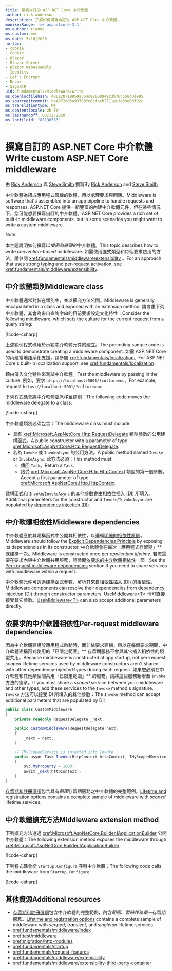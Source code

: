 ```yaml
---
title: 撰寫自訂的 ASP.NET Core 中介軟體
author: rick-anderson
description: 了解如何撰寫自訂的 ASP.NET Core 中介軟體。
monikerRange: '>= aspnetcore-2.1'
ms.author: riande
ms.custom: mvc
ms.date: 5/18/2020
no-loc:
- cookie
- Cookie
- Blazor
- Blazor Server
- Blazor WebAssembly
- Identity
- Let's Encrypt
- Razor
- SignalR
uid: fundamentals/middleware/write
ms.openlocfilehash: 480120718959a364ce8008949c3b76c558c0e995
ms.sourcegitcommit: ba4872dd5a93780fe6cfacb2711ec1e69e0df92c
ms.translationtype: MT
ms.contentlocale: zh-TW
ms.lasthandoff: 08/12/2020
ms.locfileid: "88130583"
---
```

# <a name="write-custom-aspnet-core-middleware"></a><span data-ttu-id="fb8d2-103">撰寫自訂的 ASP.NET Core 中介軟體</span><span class="sxs-lookup"><span data-stu-id="fb8d2-103">Write custom ASP.NET Core middleware</span></span>

<span data-ttu-id="fb8d2-104">由 [Rick Anderson](https://twitter.com/RickAndMSFT) 與 [Steve Smith](https://ardalis.com/) 撰寫</span><span class="sxs-lookup"><span data-stu-id="fb8d2-104">By [Rick Anderson](https://twitter.com/RickAndMSFT) and [Steve Smith](https://ardalis.com/)</span></span>

<span data-ttu-id="fb8d2-105">中介軟體為組成應用程式管線的軟體，用以處理要求與回應。</span><span class="sxs-lookup"><span data-stu-id="fb8d2-105">Middleware is software that's assembled into an app pipeline to handle requests and responses.</span></span> <span data-ttu-id="fb8d2-106">ASP.NET Core 提供一組豐富的內建中介軟體元件，但在某些情況下，您可能想要撰寫自訂的中介軟體。</span><span class="sxs-lookup"><span data-stu-id="fb8d2-106">ASP.NET Core provides a rich set of built-in middleware components, but in some scenarios you might want to write a custom middleware.</span></span>

> [!NOTE]
> <span data-ttu-id="fb8d2-107">本主題說明如何撰寫以*慣例為基礎的*中介軟體。</span><span class="sxs-lookup"><span data-stu-id="fb8d2-107">This topic describes how to write *convention-based* middleware.</span></span> <span data-ttu-id="fb8d2-108">如需使用強式類型和每個要求啟用的方法，請參閱 <xref:fundamentals/middleware/extensibility> 。</span><span class="sxs-lookup"><span data-stu-id="fb8d2-108">For an approach that uses strong typing and per-request activation, see <xref:fundamentals/middleware/extensibility>.</span></span>

## <a name="middleware-class"></a><span data-ttu-id="fb8d2-109">中介軟體類別</span><span class="sxs-lookup"><span data-stu-id="fb8d2-109">Middleware class</span></span>

<span data-ttu-id="fb8d2-110">中介軟體通常封裝在類別中，並以擴充方法公開。</span><span class="sxs-lookup"><span data-stu-id="fb8d2-110">Middleware is generally encapsulated in a class and exposed with an extension method.</span></span> <span data-ttu-id="fb8d2-111">請考慮下列中介軟體，其會為來自查詢字串的目前要求設定文化特性：</span><span class="sxs-lookup"><span data-stu-id="fb8d2-111">Consider the following middleware, which sets the culture for the current request from a query string:</span></span>

[!code-csharp[](write/snapshot/StartupCulture.cs)]

<span data-ttu-id="fb8d2-112">上述範例程式碼用於示範中介軟體元件的建立。</span><span class="sxs-lookup"><span data-stu-id="fb8d2-112">The preceding sample code is used to demonstrate creating a middleware component.</span></span> <span data-ttu-id="fb8d2-113">如需 ASP.NET Core 的內建當地語系化支援，請參閱 <xref:fundamentals/localization>。</span><span class="sxs-lookup"><span data-stu-id="fb8d2-113">For ASP.NET Core's built-in localization support, see <xref:fundamentals/localization>.</span></span>

<span data-ttu-id="fb8d2-114">藉由傳入文化特性來測試中介軟體。</span><span class="sxs-lookup"><span data-stu-id="fb8d2-114">Test the middleware by passing in the culture.</span></span> <span data-ttu-id="fb8d2-115">例如，要求 `https://localhost:5001/?culture=no`。</span><span class="sxs-lookup"><span data-stu-id="fb8d2-115">For example, request `https://localhost:5001/?culture=no`.</span></span>

<span data-ttu-id="fb8d2-116">下列程式碼會將中介軟體委派移至類別：</span><span class="sxs-lookup"><span data-stu-id="fb8d2-116">The following code moves the middleware delegate to a class:</span></span>

[!code-csharp[](write/snapshot/RequestCultureMiddleware.cs)]

<span data-ttu-id="fb8d2-117">中介軟體類別必須包含：</span><span class="sxs-lookup"><span data-stu-id="fb8d2-117">The middleware class must include:</span></span>

* <span data-ttu-id="fb8d2-118">具有 <xref:Microsoft.AspNetCore.Http.RequestDelegate> 類型參數的公用建構函式。</span><span class="sxs-lookup"><span data-stu-id="fb8d2-118">A public constructor with a parameter of type <xref:Microsoft.AspNetCore.Http.RequestDelegate>.</span></span>
* <span data-ttu-id="fb8d2-119">名為 `Invoke` 或 `InvokeAsync` 的公用方法。</span><span class="sxs-lookup"><span data-stu-id="fb8d2-119">A public method named `Invoke` or `InvokeAsync`.</span></span> <span data-ttu-id="fb8d2-120">此方法必須：</span><span class="sxs-lookup"><span data-stu-id="fb8d2-120">This method must:</span></span>
  * <span data-ttu-id="fb8d2-121">傳回 `Task`。</span><span class="sxs-lookup"><span data-stu-id="fb8d2-121">Return a `Task`.</span></span>
  * <span data-ttu-id="fb8d2-122">接受 <xref:Microsoft.AspNetCore.Http.HttpContext> 類型的第一個參數。</span><span class="sxs-lookup"><span data-stu-id="fb8d2-122">Accept a first parameter of type <xref:Microsoft.AspNetCore.Http.HttpContext>.</span></span>
  
<span data-ttu-id="fb8d2-123">建構函式和 `Invoke`/`InvokeAsync` 的其他參數會由[相依性插入 (DI)](xref:fundamentals/dependency-injection) 所填入。</span><span class="sxs-lookup"><span data-stu-id="fb8d2-123">Additional parameters for the constructor and `Invoke`/`InvokeAsync` are populated by [dependency injection (DI)](xref:fundamentals/dependency-injection).</span></span>

## <a name="middleware-dependencies"></a><span data-ttu-id="fb8d2-124">中介軟體相依性</span><span class="sxs-lookup"><span data-stu-id="fb8d2-124">Middleware dependencies</span></span>

<span data-ttu-id="fb8d2-125">中介軟體應於其建構函式中公開其相依性，以遵循[明確的相依性原則](/dotnet/standard/modern-web-apps-azure-architecture/architectural-principles#explicit-dependencies)。</span><span class="sxs-lookup"><span data-stu-id="fb8d2-125">Middleware should follow the [Explicit Dependencies Principle](/dotnet/standard/modern-web-apps-azure-architecture/architectural-principles#explicit-dependencies) by exposing its dependencies in its constructor.</span></span> <span data-ttu-id="fb8d2-126">中介軟體會在每次「應用程式存留期」\*\* 就建構一次。</span><span class="sxs-lookup"><span data-stu-id="fb8d2-126">Middleware is constructed once per *application lifetime*.</span></span> <span data-ttu-id="fb8d2-127">若您需要在要求內與中介軟體共用服務，請參閱[依要求的中介軟體相依性](#per-request-middleware-dependencies)一節。</span><span class="sxs-lookup"><span data-stu-id="fb8d2-127">See the [Per-request middleware dependencies](#per-request-middleware-dependencies) section if you need to share services with middleware within a request.</span></span>

<span data-ttu-id="fb8d2-128">中介軟體元件可透過建構函式參數，解析其來自[相依性插入 (DI)](xref:fundamentals/dependency-injection) 的相依性。</span><span class="sxs-lookup"><span data-stu-id="fb8d2-128">Middleware components can resolve their dependencies from [dependency injection (DI)](xref:fundamentals/dependency-injection) through constructor parameters.</span></span> <span data-ttu-id="fb8d2-129">[UseMiddleware&lt;T&gt;](/dotnet/api/microsoft.aspnetcore.builder.usemiddlewareextensions.usemiddleware#Microsoft_AspNetCore_Builder_UseMiddlewareExtensions_UseMiddleware_Microsoft_AspNetCore_Builder_IApplicationBuilder_System_Type_System_Object___) 也可直接接受其它參數。</span><span class="sxs-lookup"><span data-stu-id="fb8d2-129">[UseMiddleware&lt;T&gt;](/dotnet/api/microsoft.aspnetcore.builder.usemiddlewareextensions.usemiddleware#Microsoft_AspNetCore_Builder_UseMiddlewareExtensions_UseMiddleware_Microsoft_AspNetCore_Builder_IApplicationBuilder_System_Type_System_Object___) can also accept additional parameters directly.</span></span>

## <a name="per-request-middleware-dependencies"></a><span data-ttu-id="fb8d2-130">依要求的中介軟體相依性</span><span class="sxs-lookup"><span data-stu-id="fb8d2-130">Per-request middleware dependencies</span></span>

<span data-ttu-id="fb8d2-131">因為中介軟體建構於應用程式啟動時，而非依要求建構，所以在每個要求期間，中介軟體建構函式使用的「已限定範圍」\*\* 存留期服務不會與其它插入相依性的類型共用。</span><span class="sxs-lookup"><span data-stu-id="fb8d2-131">Because middleware is constructed at app startup, not per-request, *scoped* lifetime services used by middleware constructors aren't shared with other dependency-injected types during each request.</span></span> <span data-ttu-id="fb8d2-132">如果您必須在中介軟體和其他類型間共用「已限定範圍」\*\* 的服務，請將這些服務新增至 `Invoke` 方法的簽章。</span><span class="sxs-lookup"><span data-stu-id="fb8d2-132">If you must share a *scoped* service between your middleware and other types, add these services to the `Invoke` method's signature.</span></span> <span data-ttu-id="fb8d2-133">`Invoke` 方法可以接受 DI 所填入的其他參數：</span><span class="sxs-lookup"><span data-stu-id="fb8d2-133">The `Invoke` method can accept additional parameters that are populated by DI:</span></span>

```csharp
public class CustomMiddleware
{
    private readonly RequestDelegate _next;

    public CustomMiddleware(RequestDelegate next)
    {
        _next = next;
    }

    // IMyScopedService is injected into Invoke
    public async Task Invoke(HttpContext httpContext, IMyScopedService svc)
    {
        svc.MyProperty = 1000;
        await _next(httpContext);
    }
}
```

<span data-ttu-id="fb8d2-134">[存留期和註冊選項](xref:fundamentals/dependency-injection#lifetime-and-registration-options)包含具有*範圍*存留期服務之中介軟體的完整範例。</span><span class="sxs-lookup"><span data-stu-id="fb8d2-134">[Lifetime and registration options](xref:fundamentals/dependency-injection#lifetime-and-registration-options) contains a complete sample of middleware with *scoped* lifetime services.</span></span>

## <a name="middleware-extension-method"></a><span data-ttu-id="fb8d2-135">中介軟體擴充方法</span><span class="sxs-lookup"><span data-stu-id="fb8d2-135">Middleware extension method</span></span>

<span data-ttu-id="fb8d2-136">下列擴充方法透過 <xref:Microsoft.AspNetCore.Builder.IApplicationBuilder> 公開中介軟體：</span><span class="sxs-lookup"><span data-stu-id="fb8d2-136">The following extension method exposes the middleware through <xref:Microsoft.AspNetCore.Builder.IApplicationBuilder>:</span></span>

[!code-csharp[](write/snapshot/RequestCultureMiddlewareExtensions.cs)]

<span data-ttu-id="fb8d2-137">下列程式碼會從 `Startup.Configure` 呼叫中介軟體：</span><span class="sxs-lookup"><span data-stu-id="fb8d2-137">The following code calls the middleware from `Startup.Configure`:</span></span>

[!code-csharp[](write/snapshot/Startup.cs?highlight=5)]

## <a name="additional-resources"></a><span data-ttu-id="fb8d2-138">其他資源</span><span class="sxs-lookup"><span data-stu-id="fb8d2-138">Additional resources</span></span>

* <span data-ttu-id="fb8d2-139">[存留期和註冊選項](xref:fundamentals/dependency-injection#lifetime-and-registration-options)包含中介軟體的完整範例，內含*範圍*、*暫時性*和*單一*存留期服務。</span><span class="sxs-lookup"><span data-stu-id="fb8d2-139">[Lifetime and registration options](xref:fundamentals/dependency-injection#lifetime-and-registration-options) contains a complete sample of middleware with *scoped*, *transient*, and *singleton* lifetime services.</span></span>
* <xref:fundamentals/middleware/index>
* <xref:test/middleware>
* <xref:migration/http-modules>
* <xref:fundamentals/startup>
* <xref:fundamentals/request-features>
* <xref:fundamentals/middleware/extensibility>
* <xref:fundamentals/middleware/extensibility-third-party-container>
